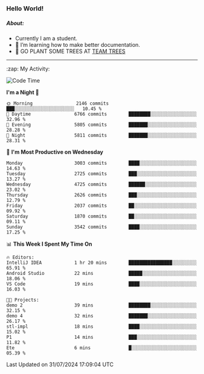 ### Hello World!

##### About:
- Currently I am a student.
- 🌱 I’m learning how to make better documentation.
- 🌱 GO PLANT SOME TREES AT [TEAM TREES](https://teamtrees.org/)

---
  <summary>:zap: My Activity:</summary>
  
<!--START_SECTION:waka-->
![Code Time](http://img.shields.io/badge/Code%20Time-1%2C380%20hrs%2018%20mins-blue)

**I'm a Night 🦉** 

```text
🌞 Morning                2146 commits        ███░░░░░░░░░░░░░░░░░░░░░░   10.45 % 
🌆 Daytime                6766 commits        ████████░░░░░░░░░░░░░░░░░   32.96 % 
🌃 Evening                5805 commits        ███████░░░░░░░░░░░░░░░░░░   28.28 % 
🌙 Night                  5811 commits        ███████░░░░░░░░░░░░░░░░░░   28.31 % 
```
📅 **I'm Most Productive on Wednesday** 

```text
Monday                   3003 commits        ████░░░░░░░░░░░░░░░░░░░░░   14.63 % 
Tuesday                  2725 commits        ███░░░░░░░░░░░░░░░░░░░░░░   13.27 % 
Wednesday                4725 commits        ██████░░░░░░░░░░░░░░░░░░░   23.02 % 
Thursday                 2626 commits        ███░░░░░░░░░░░░░░░░░░░░░░   12.79 % 
Friday                   2037 commits        ██░░░░░░░░░░░░░░░░░░░░░░░   09.92 % 
Saturday                 1870 commits        ██░░░░░░░░░░░░░░░░░░░░░░░   09.11 % 
Sunday                   3542 commits        ████░░░░░░░░░░░░░░░░░░░░░   17.25 % 
```


📊 **This Week I Spent My Time On** 

```text
🔥 Editors: 
IntelliJ IDEA            1 hr 20 mins        ████████████████░░░░░░░░░   65.91 % 
Android Studio           22 mins             █████░░░░░░░░░░░░░░░░░░░░   18.06 % 
VS Code                  19 mins             ████░░░░░░░░░░░░░░░░░░░░░   16.03 % 

🐱‍💻 Projects: 
demo 2                   39 mins             ████████░░░░░░░░░░░░░░░░░   32.15 % 
demo 4                   32 mins             ███████░░░░░░░░░░░░░░░░░░   26.17 % 
stl-impl                 18 mins             ████░░░░░░░░░░░░░░░░░░░░░   15.02 % 
P1                       14 mins             ███░░░░░░░░░░░░░░░░░░░░░░   11.82 % 
Ete                      6 mins              █░░░░░░░░░░░░░░░░░░░░░░░░   05.39 % 
```


 Last Updated on 31/07/2024 17:09:04 UTC
<!--END_SECTION:waka-->
